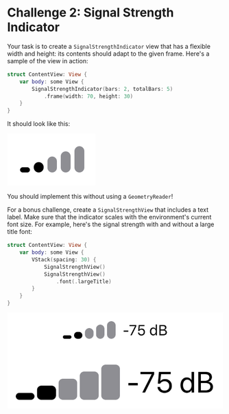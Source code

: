 # Challenge 2: Signal Strength Indicator

Your task is to create a `SignalStrengthIndicator` view that has a flexible width and height: its contents should adapt to the given frame. Here's a sample of the view in action:

```swift
struct ContentView: View {
    var body: some View {
        SignalStrengthIndicator(bars: 2, totalBars: 5)
            .frame(width: 70, height: 30)
    }
}
```

It should look like this:

![](images/signal-strength-indicator.png)

You should implement this without using a `GeometryReader`!

For a bonus challenge, create a `SignalStrengthView` that includes a text label. Make sure that the indicator scales with the environment's current font size. For example, here's the signal strength with and without a large title font:

```swift
struct ContentView: View {
    var body: some View {
        VStack(spacing: 30) {
            SignalStrengthView()
            SignalStrengthView()
                .font(.largeTitle)
        }
    }
}
```

![](images/signal-strength-view.png)

